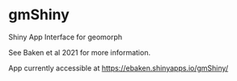 # gmShiny
Shiny App Interface for geomorph

See Baken et al 2021 for more information.

App currently accessible at https://ebaken.shinyapps.io/gmShiny/

